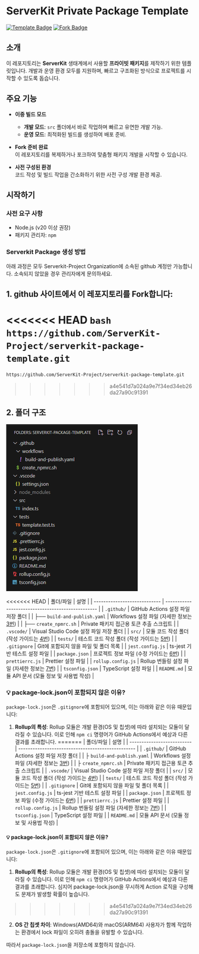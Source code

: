 # ServerKit Private Package Template

[![Template Badge](https://img.shields.io/badge/template-private%20package-blue.svg)](https://github.com/your-repo/serverkit-template)
[![Fork Badge](https://img.shields.io/badge/fork-ready-green.svg)](https://github.com/your-repo/serverkit-template/fork)

## 소개

이 레포지토리는 **ServerKit** 생태계에서 사용할 **프라이빗 패키지**를 제작하기 위한 템플릿입니다. 개발과 운영 환경 모두를 지원하며, 빠르고 구조화된 방식으로 프로젝트를 시작할 수 있도록 돕습니다.

## 주요 기능

- **이중 빌드 모드**

    - **개발 모드**: `src` 폴더에서 바로 작업하며 빠르고 유연한 개발 가능.
    - **운영 모드**: 최적화된 빌드를 생성하여 배포 준비.

- **Fork 준비 완료**  
  이 레포지토리를 복제하거나 포크하여 맞춤형 패키지 개발을 시작할 수 있습니다.

- **사전 구성된 환경**  
  코드 작성 및 빌드 작업을 간소화하기 위한 사전 구성 개발 환경 제공.

## 시작하기

### 사전 요구 사항

- Node.js (v20 이상 권장)
- 패키지 관리자: `npm`

### Serverkit Package 생성 방법

아래 과정은 모두 Serverkit-Project Organization에 소속된 github 계정만 가능합니다. 소속되지 않았을 경우 관리자에게 문의하세요.

## 1. github 사이트에서 이 레포지토리를 Fork합니다:

<<<<<<< HEAD
    ```bash
    https://github.com/ServerKit-Project/serverkit-package-template.git
    ```
=======
```bash
https://github.com/ServerKit-Project/serverkit-package-template.git
```
>>>>>>> a4e541d7a024a9e7f34ed34eb26da27a90c91391

## 2. 폴더 구조

![폴더 구조](.github/docs/folder-structure.png)

<<<<<<< HEAD
| 폴더/파일                    | 설명                                              |
| ---------------------------- | ------------------------------------------------- |
| `.github/`                   | GitHub Actions 설정 파일 저장 폴더                |
| ├── `build-and-publish.yaml` | Workflows 설정 파일 (자세한 정보는 [3번](#3))     |
| ├── `create_npmrc.sh`        | Private 패키지 접근용 토큰 추출 스크립트          |
| `.vscode/`                   | Visual Studio Code 설정 파일 저장 폴더            |
| `src/`                       | 모듈 코드 작성 폴더 (작성 가이드는 [4번](#4))     |
| `tests/`                     | 테스트 코드 작성 폴더 (작성 가이드는 [5번](#5))   |
| `.gitignore`                 | Git에 포함되지 않을 파일 및 폴더 목록             |
| `jest.config.js`             | ts-jest 기반 테스트 설정 파일                     |
| `package.json`               | 프로젝트 정보 파일 (수정 가이드는 [6번](#6))      |
| `prettierrc.js`              | Prettier 설정 파일                                |
| `rollup.config.js`           | Rollup 번들링 설정 파일 (자세한 정보는 [7번](#7)) |
| `tsconfig.json`              | TypeScript 설정 파일                              |
| `README.md`                  | 모듈 API 문서 (모듈 정보 및 사용법 작성)          |

### 💡 package-lock.json이 포함되지 않은 이유?

`package-lock.json`은 `.gitignore`에 포함되어 있으며, 이는 아래와 같은 이유 때문입니다:

1. **Rollup의 특성**: Rollup 모듈은 개발 환경(OS 및 칩셋)에 따라 설치되는 모듈이 달라질 수 있습니다. 이로 인해 `npm ci` 명령어가 GitHub Actions에서 예상과 다른 결과를 초래합니다.
=======
| 폴더/파일                  | 설명                                              |
| -------------------------- | ------------------------------------------------- |
| `.github/`                 | GitHub Actions 설정 파일 저장 폴더                |
| ├ `build-and-publish.yaml` | Workflows 설정 파일 (자세한 정보는 [3번](#3))     |
| ├ `create_npmrc.sh`        | Private 패키지 접근용 토큰 추출 스크립트          |
| `.vscode/`                 | Visual Studio Code 설정 파일 저장 폴더            |
| `src/`                     | 모듈 코드 작성 폴더 (작성 가이드는 [4번](#4))     |
| `tests/`                   | 테스트 코드 작성 폴더 (작성 가이드는 [5번](#5))   |
| `.gitignore`               | Git에 포함되지 않을 파일 및 폴더 목록             |
| `jest.config.js`           | ts-jest 기반 테스트 설정 파일                     |
| `package.json`             | 프로젝트 정보 파일 (수정 가이드는 [6번](#6))      |
| `prettierrc.js`            | Prettier 설정 파일                                |
| `rollup.config.js`         | Rollup 번들링 설정 파일 (자세한 정보는 [7번](#7)) |
| `tsconfig.json`            | TypeScript 설정 파일                              |
| `README.md`                | 모듈 API 문서 (모듈 정보 및 사용법 작성)          |

#### 💡 package-lock.json이 포함되지 않은 이유?

`package-lock.json`은 `.gitignore`에 포함되어 있으며, 이는 아래와 같은 이유 때문입니다:

1. **Rollup의 특성**: Rollup 모듈은 개발 환경(OS 및 칩셋)에 따라 설치되는 모듈이 달라질 수 있습니다. 이로 인해 `npm ci` 명령어가 GitHub Actions에서 예상과 다른 결과를 초래합니다. 심지어 package-lock.json을 무시하게 Action 로직을 구성해도 문제가 발생할 확률이 높습니다.
>>>>>>> a4e541d7a024a9e7f34ed34eb26da27a90c91391
2. **OS 간 칩셋 차이**: Windows(AMD64)와 macOS(ARM64) 사용자가 함께 작업하는 환경에서 lock 파일이 오히려 충돌을 유발할 수 있습니다.

따라서 `package-lock.json`을 저장소에 포함하지 않습니다.
